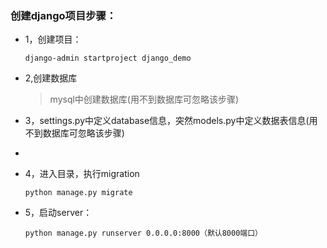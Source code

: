 ### 创建django项目步骤：

- 1，创建项目：
    ```
    django-admin startproject django_demo
    ```
- 2,创建数据库
  > mysql中创建数据库(用不到数据库可忽略该步骤)

- 3，settings.py中定义database信息，突然models.py中定义数据表信息(用不到数据库可忽略该步骤)
- 
- 4，进入目录，执行migration
    ```
    python manage.py migrate
    ```
- 5，启动server：
    ```
    python manage.py runserver 0.0.0.0:8000（默认8000端口）
    ```